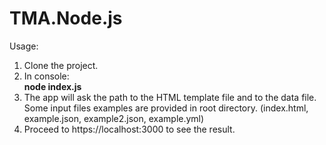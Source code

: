 # TMA.Node.js

Usage:
1. Clone the project.
2. In console:<br>
<b>node index.js</b>
3. The app will ask the path to the HTML template file and to the data file. Some input files examples are provided in root directory. (index.html, example.json, example2.json, example.yml)
4. Proceed to https://localhost:3000 to see the result.